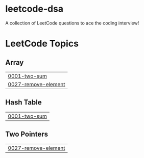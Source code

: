 # leetcode-dsa
A collection of LeetCode questions to ace the coding interview!

<!---LeetCode Topics Start-->
# LeetCode Topics
## Array
|  |
| ------- |
| [0001-two-sum](https://github.com/ritamm-018/leetcode-dsa/tree/master/0001-two-sum) |
| [0027-remove-element](https://github.com/ritamm-018/leetcode-dsa/tree/master/0027-remove-element) |
## Hash Table
|  |
| ------- |
| [0001-two-sum](https://github.com/ritamm-018/leetcode-dsa/tree/master/0001-two-sum) |
## Two Pointers
|  |
| ------- |
| [0027-remove-element](https://github.com/ritamm-018/leetcode-dsa/tree/master/0027-remove-element) |
<!---LeetCode Topics End-->
